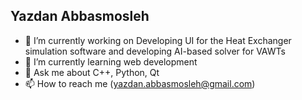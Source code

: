 ## Yazdan Abbasmosleh


- 🔭 I’m currently working on Developing UI for the Heat Exchanger simulation software and developing AI-based solver for VAWTs
- 🌱 I’m currently learning web development
- 💬 Ask me about C++, Python, Qt
- 📫 How to reach me (yazdan.abbasmosleh@gmail.com)
